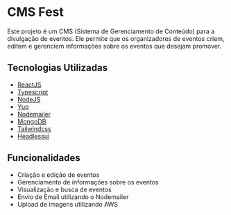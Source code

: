 # CMS Fest

Este projeto é um CMS (Sistema de Gerenciamento de Conteúdo) para a divulgação de eventos. Ele permite que os organizadores de eventos criem, editem e gerenciem informações sobre os eventos que desejam promover.

## Tecnologias Utilizadas
- [ReactJS](https://react.dev/)
- [Typescript](https://www.typescriptlang.org/)
- [NodeJS](https://nodejs.org/en)
- [Yup](https://www.npmjs.com/package/yup)
- [Nodemailer](https://www.nodemailer.com/)
- [MongoDB](https://www.mongodb.com/pt-br)
- [Tailwindcss](https://tailwindcss.com/)
- [Headlessui](https://headlessui.com/)

## Funcionalidades
- Criação e edição de eventos
- Gerenciamento de informações sobre os eventos
- Visualização e busca de eventos
- Envio de Email utilizando o Nodemailer
- Upload de imagens utilizando AWS


